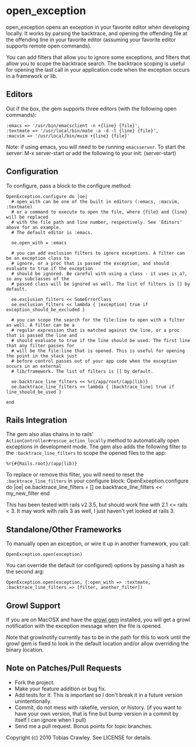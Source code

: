 open_exception
==============

open_exception opens an exception in your favorite editor when developing locally. It
works by parsing the backtrace, and opening the offending file at the offending line 
in your favorite editor (assuming your favorite editor supports remote open commands).

You can add filters that allow you to ignore some exceptions, and filters that allow you 
to scope the backtrace search. The backtrace scoping is useful for opening the last call
in your application code when the exception occurs in a framework or lib.

Editors
-------

Out if the box, the gem supports three editors (with the following open commands):

    :emacs => '/usr/bin/emacsclient -n +{line} {file}',
    :textmate => '/usr/local/bin/mate -a -d -l {line} {file}',
    :macvim => '/usr/local/bin/mvim +{line} {file}'

Note: if using emacs, you will need to be running `emacsserver`. To start the server:
    M-x server-start
or add the following to your init:
    (server-start)

Configuration
-------------

To configure, pass a block to the configure method:
    
    OpenException.configure do |oe|
      # open_with can be one of the built in editors (:emacs, :macvim, :textmate)
      # or a command to execute to open the file, where {file} and {line} will be replaced
      # with the file path and line number, respectively. See 'Editors' above for an example.
      # The default editor is :emacs.

      oe.open_with = :emacs

      # you can add exclusion filters to ignore exceptions. A filter can be an exception class to 
      # ignore, or a proc that is passed the exception, and should evaluate to true if the exception 
      # should be ignored. Be careful with using a class - it uses is_a?, so any subclasses of the
      # passed class will be ignored as well. The list of filters is [] by default.

      oe.exclusion_filters << SomeErrorClass
      oe.exclusion_filters << lambda { |exception| true if exception_should_be_excluded }

      # you can scope the search for the file:line to open with a filter as well. A filter can be a 
      # regular expression that is matched against the line, or a proc that is passed the line and 
      # should evaluate to true if the line should be used. The first line that any filter passes for 
      # will be the file:line that is opened. This is useful for opening the point in the stack just
      # before control passes out of your app code when the exception occurs in an external 
      # lib/framework. The list of filters is [] by default. 

      oe.backtrace_line_filters << %r{/app/root/(app|lib)} 
      oe.backtrace_line_filters << lambda { |backtrace_line| true if line_should_be_used }

    end


Rails Integration
-----------------

The gem also alias chains in to rails' `ActionController#rescue_action_locally` method to automatically
open exceptions in development mode. The gem also adds the following filter to the `:backtrace_line_filters` to scope the opened files to the app:

    %r{#{Rails.root}/(app|lib)}

To replace or remove this filter, you will need to reset the `:backtrace_line_filters` in your configure 
block: 
    OpenException.configure do |oe|
      oe.backtrace_line_filters = []
      oe.backtrace_line_filters << my_new_filter
    end

This has been tested with rails v2.3.5, but should work fine with 2.1 <= rails < 3. It may work with
rails 3 as well, I just haven't yet looked at rails 3.

Standalone/Other Frameworks
---------------------------

To manually open an exception, or wire it up in another framework, you call:

    OpenException.open(exception)

You can override the default (or configured) options by passing a hash as the second arg:

    OpenException.open(exception, {:open_with => :textmate, :backtrace_line_filters => [filter, another_filter])

Growl Support
-------------

If you are on MacOSX and have the [growl gem](http://rubygems.org/gems/growl) installed,
you will get a growl notification with the exception message when the file is opened.

Note that growlnotify currently has to be in the path for this to work until the growl gem 
is fixed to look in the default location and/or allow overriding the binary location.

Note on Patches/Pull Requests
-----------------------------
 
* Fork the project.
* Make your feature addition or bug fix.
* Add tests for it. This is important so I don't break it in a future version unintentionally.
* Commit, do not mess with rakefile, version, or history. (if you want to have your own version, that is fine but bump version in a commit by itself I can ignore when I pull)
* Send me a pull request. Bonus points for topic branches.


Copyright (c) 2010 Tobias Crawley. See LICENSE for details.
